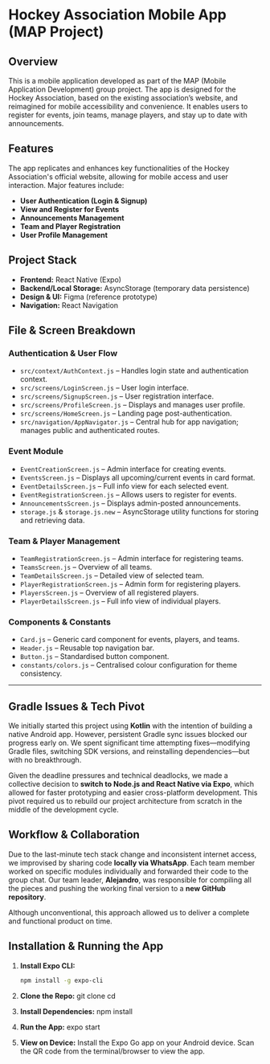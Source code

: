 # Hockey Association Mobile App (MAP Project)

## Overview

This is a mobile application developed as part of the MAP (Mobile Application Development) group project. The app is designed for the Hockey Association, based on the existing association’s website, and reimagined for mobile accessibility and convenience. It enables users to register for events, join teams, manage players, and stay up to date with announcements.

## Features

The app replicates and enhances key functionalities of the Hockey Association's official website, allowing for mobile access and user interaction. Major features include:

- **User Authentication (Login & Signup)**
- **View and Register for Events**
- **Announcements Management**
- **Team and Player Registration**
- **User Profile Management**

## Project Stack

- **Frontend:** React Native (Expo)
- **Backend/Local Storage:** AsyncStorage (temporary data persistence)
- **Design & UI:** Figma (reference prototype)
- **Navigation:** React Navigation

## File & Screen Breakdown

### Authentication & User Flow
- `src/context/AuthContext.js` – Handles login state and authentication context.
- `src/screens/LoginScreen.js` – User login interface.
- `src/screens/SignupScreen.js` – User registration interface.
- `src/screens/ProfileScreen.js` – Displays and manages user profile.
- `src/screens/HomeScreen.js` – Landing page post-authentication.
- `src/navigation/AppNavigator.js` – Central hub for app navigation; manages public and authenticated routes.

### Event Module
- `EventCreationScreen.js` – Admin interface for creating events.
- `EventsScreen.js` – Displays all upcoming/current events in card format.
- `EventDetailsScreen.js` – Full info view for each selected event.
- `EventRegistrationScreen.js` – Allows users to register for events.
- `AnnouncementsScreen.js` – Displays admin-posted announcements.
- `storage.js` & `storage.js.new` – AsyncStorage utility functions for storing and retrieving data.

### Team & Player Management
- `TeamRegistrationScreen.js` – Admin interface for registering teams.
- `TeamsScreen.js` – Overview of all teams.
- `TeamDetailsScreen.js` – Detailed view of selected team.
- `PlayerRegistrationScreen.js` – Admin form for registering players.
- `PlayersScreen.js` – Overview of all registered players.
- `PlayerDetailsScreen.js` – Full info view of individual players.

### Components & Constants
- `Card.js` – Generic card component for events, players, and teams.
- `Header.js` – Reusable top navigation bar.
- `Button.js` – Standardised button component.
- `constants/colors.js` – Centralised colour configuration for theme consistency.

---

## Gradle Issues & Tech Pivot

We initially started this project using **Kotlin** with the intention of building a native Android app. However, persistent Gradle sync issues blocked our progress early on. We spent significant time attempting fixes—modifying Gradle files, switching SDK versions, and reinstalling dependencies—but with no breakthrough.

Given the deadline pressures and technical deadlocks, we made a collective decision to **switch to Node.js and React Native via Expo**, which allowed for faster prototyping and easier cross-platform development. This pivot required us to rebuild our project architecture from scratch in the middle of the development cycle.

## Workflow & Collaboration

Due to the last-minute tech stack change and inconsistent internet access, we improvised by sharing code **locally via WhatsApp**. Each team member worked on specific modules individually and forwarded their code to the group chat. Our team leader, **Alejandro**, was responsible for compiling all the pieces and pushing the working final version to a **new GitHub repository**.

Although unconventional, this approach allowed us to deliver a complete and functional product on time.

## Installation & Running the App

1. **Install Expo CLI:**
   ```bash
   npm install -g expo-cli

2. **Clone the Repo:**
  git clone <repo-url>
  cd <project-folder>

3. **Install Dependencies:**
  npm install

4. **Run the App:**
  expo start

5. **View on Device:**
  Install the Expo Go app on your Android device.
  Scan the QR code from the terminal/browser to view the app.
